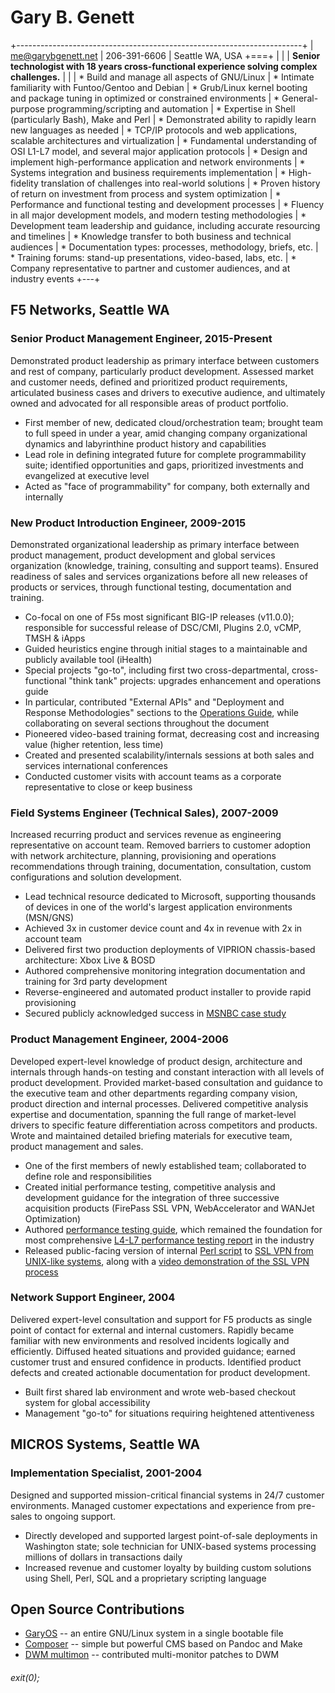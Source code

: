 ﻿<!-- % Resume for Gary B. Genett -->
<!-- % Gary B. Genett -->
<!-- % v2.3 (2016-01-13) -->
<!-- ############################################################### -->

# Gary B. Genett

+-----------------------------------------------------------------------+
| <me@garybgenett.net> \| 206-391-6606 \| Seattle WA, USA
+===+
| []()
|
| **Senior technologist with 18 years cross-functional experience solving complex challenges.**
|
|
| * Build and manage all aspects of GNU/Linux
|     * Intimate familiarity with Funtoo/Gentoo and Debian
|     * Grub/Linux kernel booting and package tuning in optimized or constrained environments
| * General-purpose programming/scripting and automation
|     * Expertise in Shell (particularly Bash), Make and Perl
|     * Demonstrated ability to rapidly learn new languages as needed
| * TCP/IP protocols and web applications, scalable architectures and virtualization
|     * Fundamental understanding of OSI L1-L7 model, and several major application protocols
|     * Design and implement high-performance application and network environments
| * Systems integration and business requirements implementation
|     * High-fidelity translation of challenges into real-world solutions
|     * Proven history of return on investment from process and system optimization
| * Performance and functional testing and development processes
|     * Fluency in all major development models, and modern testing methodologies
|     * Development team leadership and guidance, including accurate resourcing and timelines
| * Knowledge transfer to both business and technical audiences
|     * Documentation types: processes, methodology, briefs, etc.
|     * Training forums: stand-up presentations, video-based, labs, etc.
|     * Company representative to partner and customer audiences, and at industry events
+---+

<!-- ############################################################### -->
## F5 Networks, Seattle WA

### Senior Product Management Engineer, 2015-Present

Demonstrated product leadership as primary interface between customers and rest of company, particularly product development.  Assessed market and customer needs, defined and prioritized product requirements, articulated business cases and drivers to executive audience, and ultimately owned and advocated for all responsible areas of product portfolio.

  * First member of new, dedicated cloud/orchestration team; brought team to full speed in under a year, amid changing company organizational dynamics and labyrinthine product history and capabilities
  * Lead role in defining integrated future for complete programmability suite; identified opportunities and gaps, prioritized investments and evangelized at executive level
  * Acted as "face of programmability" for company, both externally and internally

### New Product Introduction Engineer, 2009-2015

Demonstrated organizational leadership as primary interface between product management, product development and global services organization (knowledge, training, consulting and support teams).  Ensured readiness of sales and services organizations before all new releases of products or services, through functional testing, documentation and training.

  * Co-focal on one of F5s most significant BIG-IP releases (v11.0.0); responsible for successful release of DSC/CMI, Plugins 2.0, vCMP, TMSH & iApps
  * Guided heuristics engine through initial stages to a maintainable and publicly available tool (iHealth)
  * Special projects "go-to", including first two cross-departmental, cross-functional "think tank" projects: upgrades enhancement and operations guide
  * In particular, contributed "External APIs" and "Deployment and Response Methodologies" sections to the [Operations Guide], while collaborating on several sections throughout the document
  * Pioneered video-based training format, decreasing cost and increasing value (higher retention, less time)
  * Created and presented scalability/internals sessions at both sales and services international conferences
  * Conducted customer visits with account teams as a corporate representative to close or keep business

<!-- [Operations Guide]: https://support.f5.com/kb/en-us/products/big-ip_ltm/manuals/product/f5-tmos-operations-guide.html -->
<!-- [Operations Guide]: https://support.f5.com/content/kb/en-us/products/big-ip_ltm/manuals/product/f5-tmos-operations-guide/_jcr_content/pdfAttach/download/file.res/f5-tmos-operations-guide.pdf -->
[Operations Guide]: http://www.garybgenett.net/resume/f5-tmos-operations-guide.pdf

### Field Systems Engineer (Technical Sales), 2007-2009

Increased recurring product and services revenue as engineering representative on account team.  Removed barriers to customer adoption with network architecture, planning, provisioning and operations recommendations through training, documentation, consultation, custom configurations and solution development.

  * Lead technical resource dedicated to Microsoft, supporting thousands of devices in one of the world's largest application environments (MSN/GNS)
  * Achieved 3x in customer device count and 4x in revenue with 2x in account team
  * Delivered first two production deployments of VIPRION chassis-based architecture: Xbox Live & BOSD
  * Authored comprehensive monitoring integration documentation and training for 3rd party development
  * Reverse-engineered and automated product installer to provide rapid provisioning
  * Secured publicly acknowledged success in [MSNBC case study]

<!-- [MSNBC case study]: http://www.f5.com/pdf/case-studies/msnbc-election-day-cs.pdf -->
[MSNBC case study]: http://www.garybgenett.net/resume/msnbc-election-day-cs.pdf

### Product Management Engineer, 2004-2006

Developed expert-level knowledge of product design, architecture and internals through hands-on testing and constant interaction with all levels of product development.  Provided market-based consultation and guidance to the executive team and other departments regarding company vision, product direction and internal processes.  Delivered competitive analysis expertise and documentation, spanning the full range of market-level drivers to specific feature differentiation across competitors and products.  Wrote and maintained detailed briefing materials for executive team, product management and sales.

  * One of the first members of newly established team; collaborated to define role and responsibilities
  * Created initial performance testing, competitive analysis and development guidance for the integration of three successive acquisition products (FirePass SSL VPN, WebAccelerator and WANJet Optimization)
  * Authored [performance testing guide], which remained the foundation for most comprehensive [L4-L7 performance testing report] in the industry
  * Released public-facing version of internal [Perl script] to [SSL VPN from UNIX-like systems], along with a [video demonstration of the SSL VPN process]

<!-- [performance testing guide]: http://devcentral.f5.com/downloads/f5/creating-performance-test-methodology.pdf -->
[performance testing guide]: http://www.garybgenett.net/resume/creating-performance-test-methodology.pdf
<!-- [L4-L7 performance testing report]: http://www.f5.com/pdf/reports/F5-comparative-performance-report-ADC-2013.pdf -->
[L4-L7 performance testing report]: http://www.garybgenett.net/resume/F5-comparative-performance-report-ADC-2013.pdf
<!-- [L4-L7 performance testing report]: http://www.garybgenett.net/resume/f5-performance-report-UPDATED.pdf -->
<!-- [Perl script]: https://devcentral.f5.com/downloads/icontrol/sdk/sslvpn.public.pl.txt -->
[Perl script]: http://www.garybgenett.net/resume/sslvpn.public.pl.txt
<!-- [SSL VPN from UNIX-like systems]: https://devcentral.f5.com/articles/clientless-firepass-login-via-the-command-line -->
[SSL VPN from UNIX-like systems]: http://www.garybgenett.net/resume/Clientless_FirePass_Login_via_the_command_line.html
<!-- [video demonstration of the SSL VPN process]: https://devcentral.f5.com/weblogs/dctv/archive/2006/10/30/fploginscript.aspx -->
[video demonstration of the SSL VPN process]: http://www.garybgenett.net/resume/20061024-FPLoginScript-Gary.wmv

### Network Support Engineer, 2004

Delivered expert-level consultation and support for F5 products as single point of contact for external and internal customers.  Rapidly became familiar with new environments and resolved incidents logically and efficiently.  Diffused heated situations and provided guidance; earned customer trust and ensured confidence in products.  Identified product defects and created actionable documentation for product development.

  * Built first shared lab environment and wrote web-based checkout system for global accessibility
  * Management "go-to" for situations requiring heightened attentiveness

<!-- ############################################################### -->
## MICROS Systems, Seattle WA

### Implementation Specialist, 2001-2004

Designed and supported mission-critical financial systems in 24/7 customer environments.  Managed customer expectations and experience from pre-sales to ongoing support.

  * Directly developed and supported largest point-of-sale deployments in Washington state; sole technician for UNIX-based systems processing millions of dollars in transactions daily
  * Increased revenue and customer loyalty by building custom solutions using Shell, Perl, SQL and a proprietary scripting language

<!-- ############################################################### -->
## Open Source Contributions

  * [GaryOS] -- an entire GNU/Linux system in a single bootable file
  * [Composer] -- simple but powerful CMS based on Pandoc and Make
  * [DWM multimon] -- contributed multi-monitor patches to DWM

[GaryOS]: http://sourceforge.net/projects/gary-os
[Composer]: https://github.com/garybgenett/composer
[DWM multimon]: http://dwm.suckless.org/patches/multimon

<!-- ############################################################### -->
###### exit(0);
<!-- ############################################################### -->
